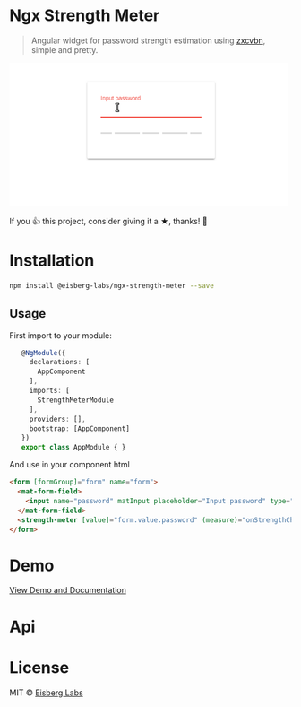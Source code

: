 # Ngx Strength Meter
> Angular widget for password strength estimation using [zxcvbn](https://github.com/dropbox/zxcvbn), simple and pretty.

![Example](docs/demo.gif)

If you 👍 this project, consider giving it a ★, thanks! 🙌


# Installation
```bash
npm install @eisberg-labs/ngx-strength-meter --save
```


## Usage
First import to your module:
```typescript
   @NgModule({
     declarations: [
       AppComponent
     ],
     imports: [
       StrengthMeterModule
     ],
     providers: [],
     bootstrap: [AppComponent]
   })
   export class AppModule { }

```
And use in your component html
```html
<form [formGroup]="form" name="form">
  <mat-form-field>
    <input name="password" matInput placeholder="Input password" type="password" formControlName="password">
  </mat-form-field>
  <strength-meter [value]="form.value.password" (measure)="onStrengthChange($event)"></strength-meter>
</form>
```

# Demo
[View Demo and Documentation](https://www.amarjanica.com/projects/angular-components/documentation/ngx-strength-meter/Readme.html)


# Api

# License

MIT © [Eisberg Labs](https://www.eisberg-labs.com)

